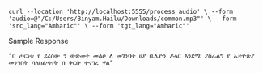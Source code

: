`curl --location 'http://localhost:5555/process_audio' \
--form 'audio=@"/C:/Users/Binyam.Hailu/Downloads/common.mp3"' \
--form 'src_lang="Amharic"' \
--form 'tgt_lang="Amharic"'`

Sample Response

`"በ ጦርነቱ የ ደረሰው ን ውድመት መልሶ ለ መገንባት ሀያ ቢሊዮን ዶላር እንደሚ ያስፈልግ የ ኢትዮጵያ መንግስት ባለስልጣናት በ ቅርቡ ተናግረ ዋል"`

